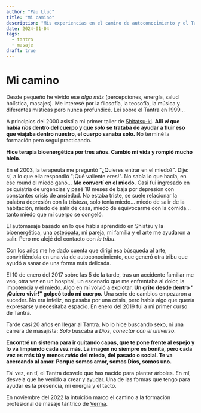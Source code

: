```yaml
---
author: "Pau Lluc"
title: "Mi camino"
description: "Mis experiencias en el camino de autoconocimiento y el Tantra."
date: 2024-01-04
tags:
  - tantra
  - masaje
draft: true
---
```


# Mi camino

Desde pequeño he vivido ese _algo más_ (percepciones, energía, salud holística, masajes). Me interesé por la filosofía,
la teosofía, la música y diferentes místicas pero nunca profundicé. Leí sobre el Tantra en 1999...

A principios del 2000 asistí a mi primer taller de [Shitatsu-ki](https://shiatsuinstitutbarcelona.com/es/). **Allí _vi_
que había _ríos_ dentro del cuerpo y que _solo_ se trataba de ayudar a fluir eso que viajaba dentro nuestro, el cuerpo
sanaba solo.** No terminé la formación pero seguí practicando.

**Hice terapia bioenergética por tres años. Cambio mi vida y rompió mucho hielo.**

En el 2003, la terapeuta me preguntó "¿Quieres entrar en el miedo?". Dije: sí, a lo que ella respondió "¡Qué valiente
eres!". No sabía lo que hacía, en ese round el miedo ganó... **Me convertí en el miedo.**  Casi fui ingresado en
psiquiatría de urgencias y pasé 18 meses de baja por depresión con constantes crisis de ansiedad. No estaba triste, se
suele relacionar la palabra depresión con la tristeza, solo tenía miedo... miedo de salir de la habitación, miedo de
salir de casa, miedo de equivocarme con la comida... tanto miedo que mi cuerpo se congeló.

El automasaje basado en lo que había aprendido en Shiatsu y la bioenergética,
una [osteópata](https://www.fisioterapeutes.cat/es/ciudadanos/profesionales/3195), mi pareja, mi familia y el arte me
ayudaron a salir. Pero me alejé del contacto con _la tribu_.

Con los años me he dado cuenta que dirigí esa búsqueda al arte, convirtiéndola en una via de autoconocimiento, que
generó otra tribu que ayudó a sanar de una forma más delicada.

El 10 de enero del 2017 sobre las 5 de la tarde, tras un accidente familiar me veo, otra vez en un hospital, un
escenario que me enfrentaba al dolor, la impotencia y el miedo. Algo en mí volvió a explotar. **Un grito desde dentro "
¡Quiero vivir!" golpeó todo mi cuerpo.** Una serie de cambios empezaron a suceder. No era infeliz, no pasaba por una
crisis, pero había algo que quería expresarse y necesitaba espacio. En enero del 2019 fui a mi primer curso de Tantra.

Tarde casi 20 años en llegar al Tantra. No lo hice buscando sexo, ni una carrera de masajista: _Solo_ buscaba a _Dios_,
_conectar con el universo_.

**Encontré un sistema para ir quitando capas, que te pone frente al espejo y lo va limpiando cada vez más. La imagen no
siempre es bonita, pero cada vez es más tú y menos _ruido_ del miedo, del pasado o social.
Te va acercando al amor. Porque somos amor, somos Dios, somos uno.**

Tal vez, en tí, el Tantra desvele que has nacido para plantar árboles. En mí, desvela que he venido a crear y ayudar.
Una de las formas que tengo para ayudar es la presencia, mi energía y el tacto.

En noviembre del 2022 la intuición marco el camino a la formación profesional de masaje tántrico
de [Verma](https://vermarodriguez.com/).
